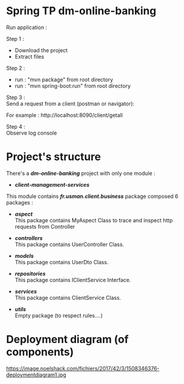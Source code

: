 # Spring TP dm-online-banking

Run application :  

Step 1 : 
- Download the project
- Extract files

Step 2 :
- run : "mvn package" from root directory 
- run : "mvn spring-boot:run" from root directory

Step 3 :  
Send a request from a client (postman or navigator):

For example : 
http://localhost:8090/client/getall

Step 4 :  
Observe log console 


# Project's  structure
  
There's a ***dm-online-banking*** project with only one module :
  
* ***client-management-services***  

This module contains ***fr.usman.client.business*** package composed 6 packages : 

* ***aspect***  
This package contains MyAspect Class to trace and inspect http requests from Controller

* ***controllers***  
This package contains UserController Class.

* ***models***  
This package contains UserDto Class.

* ***repositories***  
This package contains IClientService Interface.

* ***services***  
This package contains ClientService Class.

* ***utils***  
Empty package (to respect rules....)

# Deployment diagram (of components)

https://image.noelshack.com/fichiers/2017/42/3/1508346376-deploymentdiagram1.jpg
 
